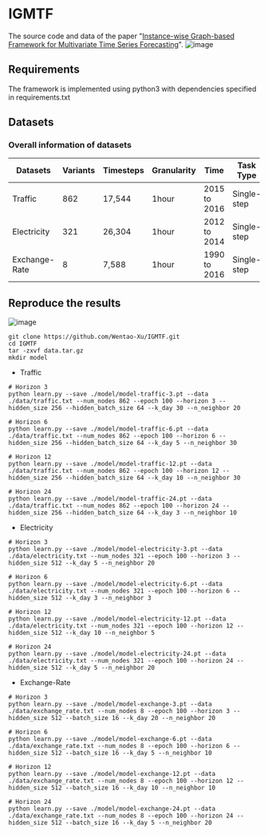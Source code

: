 # IGMTF
The source code and data of the paper "[Instance-wise Graph-based Framework for Multivariate Time Series Forecasting](https://arxiv.org/abs/2109.06489)". 
![image](https://user-images.githubusercontent.com/25242325/139006981-fcded966-daf1-4697-955e-a1b4fdf4e08a.png)

## Requirements
The framework is implemented using python3 with dependencies specified in requirements.txt

## Datasets
### Overall information of datasets

| Datasets      | Variants | Timesteps | Granularity | Time | Task Type   |
| ------------- | -------- | --------- | ----------- | ---------- | ----------- |
| Traffic       | 862      | 17,544    | 1hour       |2015 to 2016| Single-step |
| Electricity   | 321      | 26,304    | 1hour       |2012 to 2014| Single-step |
| Exchange-Rate | 8        | 7,588     | 1hour       |1990 to 2016| Single-step |

## Reproduce the results
![image](https://user-images.githubusercontent.com/25242325/139007069-798c714c-ba8f-48c7-8838-6b15512bc602.png)

```
git clone https://github.com/Wentao-Xu/IGMTF.git
cd IGMTF
tar -zxvf data.tar.gz
mkdir model
```


* Traffic 

```
# Horizon 3
python learn.py --save ./model/model-traffic-3.pt --data ./data/traffic.txt --num_nodes 862 --epoch 100 --horizon 3 --hidden_size 256 --hidden_batch_size 64 --k_day 30 --n_neighbor 20

# Horizon 6
python learn.py --save ./model/model-traffic-6.pt --data ./data/traffic.txt --num_nodes 862 --epoch 100 --horizon 6 --hidden_size 256 --hidden_batch_size 64 --k_day 5 --n_neighbor 30

# Horizon 12
python learn.py --save ./model/model-traffic-12.pt --data ./data/traffic.txt --num_nodes 862 --epoch 100 --horizon 12 --hidden_size 256 --hidden_batch_size 64 --k_day 10 --n_neighbor 30

# Horizon 24
python learn.py --save ./model/model-traffic-24.pt --data ./data/traffic.txt --num_nodes 862 --epoch 100 --horizon 24 --hidden_size 256 --hidden_batch_size 64 --k_day 3 --n_neighbor 10
```

* Electricity

```
# Horizon 3
python learn.py --save ./model/model-electricity-3.pt --data ./data/electricity.txt --num_nodes 321 --epoch 100 --horizon 3 --hidden_size 512 --k_day 5 --n_neighbor 20

# Horizon 6
python learn.py --save ./model/model-electricity-6.pt --data ./data/electricity.txt --num_nodes 321 --epoch 100 --horizon 6 --hidden_size 512 --k_day 3 --n_neighbor 3

# Horizon 12
python learn.py --save ./model/model-electricity-12.pt --data ./data/electricity.txt --num_nodes 321 --epoch 100 --horizon 12 --hidden_size 512 --k_day 10 --n_neighbor 5

# Horizon 24
python learn.py --save ./model/model-electricity-24.pt --data ./data/electricity.txt --num_nodes 321 --epoch 100 --horizon 24 --hidden_size 512 --k_day 5 --n_neighbor 20
```

* Exchange-Rate

```
# Horizon 3
python learn.py --save ./model/model-exchange-3.pt --data ./data/exchange_rate.txt --num_nodes 8 --epoch 100 --horizon 3 --hidden_size 512 --batch_size 16 --k_day 20 --n_neighbor 20

# Horizon 6
python learn.py --save ./model/model-exchange-6.pt --data ./data/exchange_rate.txt --num_nodes 8 --epoch 100 --horizon 6 --hidden_size 512 --batch_size 16 --k_day 5 --n_neighbor 10

# Horizon 12
python learn.py --save ./model/model-exchange-12.pt --data ./data/exchange_rate.txt --num_nodes 8 --epoch 100 --horizon 12 --hidden_size 512 --batch_size 16 --k_day 10 --n_neighbor 10

# Horizon 24
python learn.py --save ./model/model-exchange-24.pt --data ./data/exchange_rate.txt --num_nodes 8 --epoch 100 --horizon 24 --hidden_size 512 --batch_size 16 --k_day 5 --n_neighbor 20
```
